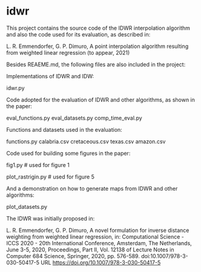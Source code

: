 # idwr
This project contains the source code of the IDWR interpolation algorithm and also the code used for its evaluation, as described in:

 L. R. Emmendorfer, G. P. Dimuro, A point interpolation algorithm resulting from weighted linear regression (to appear, 2021)
 
Besides REAEME.md, the following files are also included in the project:
 
Implementations of IDWR and IDW:

 idwr.py   
 
Code adopted for the evaluation of IDWR and other algorithms, as shown in the paper: 

 eval_functions.py
 eval_datasets.py
 comp_time_eval.py
 
Functions and datasets used in the evaluation:

 functions.py
 calabria.csv
 cretaceous.csv
 texas.csv
 amazon.csv
 
Code used for building some figures in the paper: 

 fig1.py   # used for figure 1
	
 plot_rastrigin.py  # used for figure 5
 
And a demonstration on how to generate maps from IDWR and other algorithms:

 plot_datasets.py
 
The IDWR was initially proposed in:

 L. R. Emmendorfer, G. P. Dimuro, A novel formulation for 
 inverse distance weighting from weighted linear regression, in: 
 Computational Science - ICCS 2020 - 20th International Conference, 
 Amsterdam, The Netherlands, June 3-5, 2020, Proceedings, Part II, 
 Vol. 12138 of Lecture Notes in Computer 684 Science, Springer, 2020, 
 pp. 576-589. doi:10.1007/978-3-030-50417-5 
 URL https://doi.org/10.1007/978-3-030-50417-5 



 
 
 
 
 
